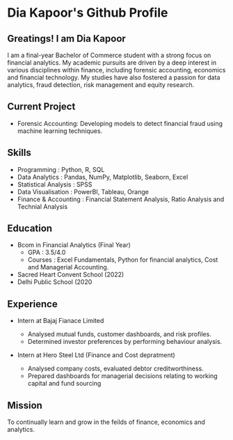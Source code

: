 # Dia Kapoor's Github Profile
## Greatings! I am Dia Kapoor

I am a final-year Bachelor of Commerce student with a strong focus on financial analytics. My academic pursuits are driven by a deep interest in various disciplines within finance, including forensic accounting, economics and financial technology. My studies have also fostered a passion for data analytics, fraud detection, risk management and equity research.

## Current Project
- Forensic Accounting: Developing models to detect financial fraud using machine learning techniques.

## Skills 
- Programming : Python, R, SQL
- Data Analytics : Pandas, NumPy, Matplotlib, Seaborn, Excel
- Statistical Analysis : SPSS
- Data Visualisation : PowerBI, Tableau, Orange
- Finance & Accounting : Financial Statement Analysis, Ratio Analysis and Technial Analysis

## Education
- Bcom in Financial Analytics (Final Year)
  - GPA : 3.5/4.0
  - Courses : Excel Fundamentals, Python for financial analytics, Cost and Managerial Accounting.
- Sacred Heart Convent School (2022)
- Delhi Public School (2020

## Experience
- Intern at Bajaj Fianace Limited
  - Analysed mutual funds, customer dashboards, and risk profiles.
  - Determined investor preferences by performing behaviour analysis.

- Intern at Hero Steel Ltd (Finance and Cost depratment)
  - Analysed company costs, evaluated debtor creditworthiness.
  - Prepared dashboards for managerial decisions relating to working capital and fund sourcing

## Mission 
To continually learn and grow in the feilds of finance, economics and analytics.


<!--
**diakapoor/diakapoor** is a ✨ _special_ ✨ repository because its `README.md` (this file) appears on your GitHub profile.

Here are some ideas to get you started:

- 🔭 I’m currently working on ...
- 🌱 I’m currently learning ...
- 👯 I’m looking to collaborate on ...
- 🤔 I’m looking for help with ...
- 💬 Ask me about ...
- 📫 How to reach me: ...
- 😄 Pronouns: ...
- ⚡ Fun fact: ...
-->

